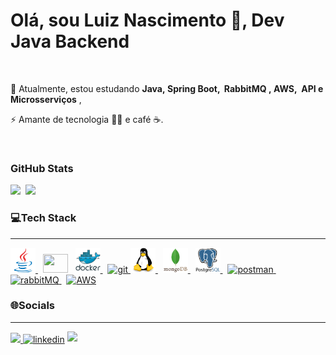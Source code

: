 <h1 align="left"> Olá, sou Luiz Nascimento 👋, Dev Java Backend  </h1>

<br/> 

🚀 Atualmente, estou estudando  <strong>Java,&nbsp;Spring Boot, &nbsp;RabbitMQ ,&nbsp;AWS,&nbsp; API e Microsserviços</strong> , 

⚡  Amante de tecnologia :technologist: e café :coffee:.

</br>


<h3 align="left">GitHub Stats</h3>


<div align="left">
<img height="165em"  src = "https://github-readme-stats.vercel.app/api?username=luizns&theme=blueberry&hide_border=false&include_all_commits=true&count_private=false" />&nbsp;
<img height="165em" src = "https://github-readme-stats.vercel.app/api/top-langs/?username=luizns&theme=blueberry&hide_border=false&include_all_commits=true&count_private=false&layout=compact" />
</div>

<h3 align="left">💻Tech Stack</h3>
<hr>

<div align="left">
<a href="https://www.java.com" target="_blank" rel="noreferrer"> <img src="https://raw.githubusercontent.com/devicons/devicon/master/icons/java/java-original.svg" alt="java" width="40" height="40"/> </a> &nbsp;
<img src="https://cdn.jsdelivr.net/gh/devicons/devicon/icons/spring/spring-original.svg" height="30" width="40"/> &nbsp;
<a href="https://www.docker.com/" target="_blank" rel="noreferrer"> <img src="https://raw.githubusercontent.com/devicons/devicon/master/icons/docker/docker-original-wordmark.svg" alt="docker" width="40" height="40"/> </a> &nbsp;
<a href="https://git-scm.com/" target="_blank" rel="noreferrer"> <img src="https://www.vectorlogo.zone/logos/git-scm/git-scm-icon.svg" alt="git" width="40" height="40"/> </a>
<a href="https://www.linux.org/" target="_blank" rel="noreferrer"> <img src="https://raw.githubusercontent.com/devicons/devicon/master/icons/linux/linux-original.svg" alt="linux" width="40" height="40"/> </a> &nbsp;
<a href="https://www.mongodb.com/" target="_blank" rel="noreferrer"> <img src="https://raw.githubusercontent.com/devicons/devicon/master/icons/mongodb/mongodb-original-wordmark.svg" alt="mongodb" width="40" height="40"/> </a> &nbsp;
<a href="https://www.postgresql.org" target="_blank" rel="noreferrer"> <img src="https://raw.githubusercontent.com/devicons/devicon/master/icons/postgresql/postgresql-original-wordmark.svg" alt="postgresql" width="40" height="40"/> </a> &nbsp;
<a href="https://postman.com" target="_blank" rel="noreferrer"> <img src="https://www.vectorlogo.zone/logos/getpostman/getpostman-icon.svg" alt="postman" width="35" height="35"/> </a> &nbsp;
<a href="https://www.rabbitmq.com" target="_blank" rel="noreferrer"> <img src="https://www.vectorlogo.zone/logos/rabbitmq/rabbitmq-icon.svg" alt="rabbitMQ" width="40" height="30"/> </a> &nbsp;
 <a href="https://aws.amazon.com/" target="_blank"><img s src="https://skillicons.dev/icons?i=aws" alt="AWS"  height="40" width="40" /></a> 


<h3 align="left">🌐Socials</h3> 
<hr>
<div align="left">
<a href="https://github.com/luizns" target="_blank">
<img src="https://img.shields.io/badge/github-%2324292e.svg?&style=for-the-badge&logo=github&logoColor=white alt=github style="margin-bottom: 1px;" />
</a>
<a href="https://linkedin.com/in/luiznsilva" target="_blank">
<img src="https://img.shields.io/badge/linkedin-%231E77B5.svg?&style=for-the-badge&logo=linkedin&logoColor=white" alt=linkedin style="margin-bottom: 2px;" /></a>
 <a href = "mailto:luizns.dev@gmail.com" target="_blank">
<img src="https://img.shields.io/badge/-Gmail-%23333?style=for-the-badge&logo=gmail&logoColor=red"  style="margin-bottom: 2px;" /></a>

</div>  

